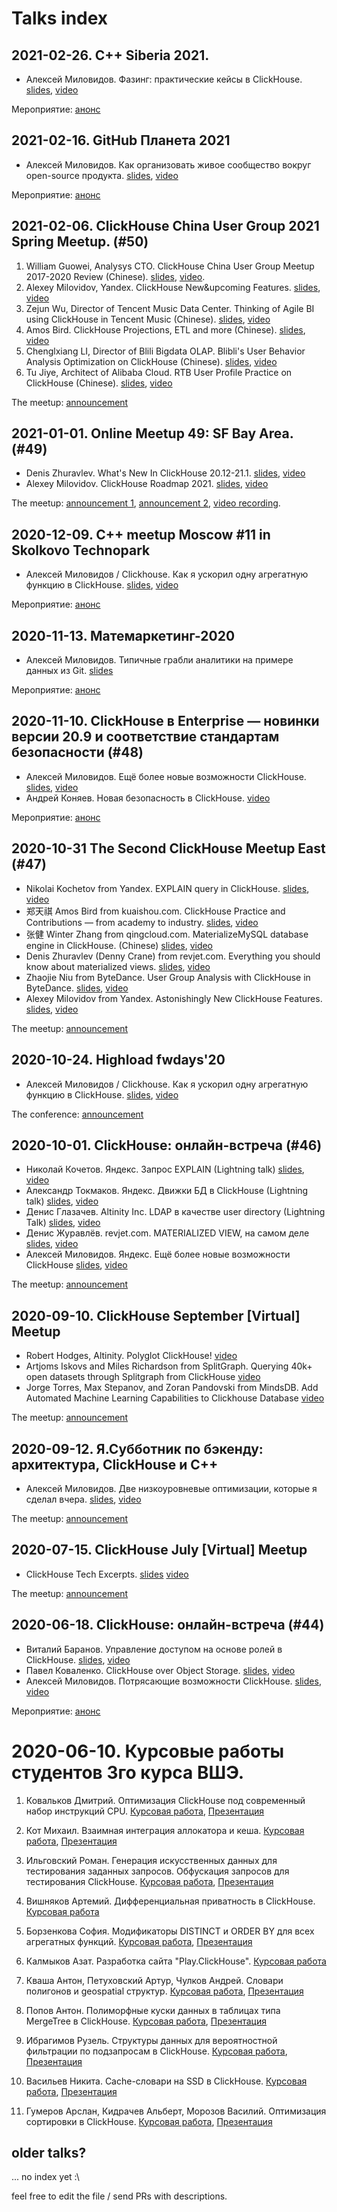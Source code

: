 # Talks index

## 2021-02-26. C++ Siberia 2021.

* Алексей Миловидов. Фазинг: практические кейсы в ClickHouse. [slides](cpp_siberia_2021/index.html), [video](https://youtu.be/GbmK84ZwSeI?t=4481)

Мероприятиe: [aнонс](https://siberia-2021.cppug.ru/)

## 2021-02-16. GitHub Планета 2021

* Алексей Миловидов. Как организовать живое сообщество вокруг open-source продукта.  [slides](github_planet_2021_02_16/index.html), [video](https://youtu.be/xddKLojmkus?t=4174)

Мероприятиe: [aнонс](https://www.meetup.com/github-planeta/events/275867198/)

## 2021-02-06. ClickHouse China User Group 2021 Spring Meetup. (#50)

1. William Guowei, Analysys CTO. ClickHouse China User Group Meetup 2017-2020 Review (Chinese). [slides](meetup50/0_contents.pdf), [video](https://youtu.be/unsYvWzwyUY).
2. Alexey Milovidov, Yandex. ClickHouse New&upcoming Features. [slides](meetup50/new_features/index.html), [video](https://youtu.be/unsYvWzwyUY?t=460)
3. Zejun Wu, Director of Tencent Music Data Center. Thinking of Agile BI using ClickHouse in Tencent Music (Chinese). [slides](meetup50/2_tencent.pdf), [video](https://youtu.be/unsYvWzwyUY?t=2354)
4. Amos Bird. ClickHouse Projections, ETL and more (Chinese). [slides](meetup50/3_projections.pdf), [video](https://youtu.be/unsYvWzwyUY?t=6477)
5. Chenglxiang LI, Director of Blili Bigdata OLAP. Blibli's User Behavior Analysis Optimization on ClickHouse (Chinese). [slides](meetup50/4_blibli.pdf), [video](https://youtu.be/unsYvWzwyUY?t=9850)
6. Tu Jiye, Architect of Alibaba Cloud. RTB User Profile Practice on ClickHouse (Chinese). [slides](meetup50/5_alibaba.pdf), [video](https://youtu.be/unsYvWzwyUY?t=12092)

The meetup: [announcement](http://hdxu.cn/8KxZE)

## 2021-01-01. Online Meetup 49: SF Bay Area. (#49)

* Denis Zhuravlev. What's New In ClickHouse 20.12-21.1. [slides](meetup49/new_features.pdf), [video](https://youtu.be/BhvxV3ZLIhk?t=660)
* Alexey Milovidov. ClickHouse Roadmap 2021. [slides](meetup49/roadmap/index.html), [video](https://youtu.be/BhvxV3ZLIhk?t=2938)

The meetup: [announcement 1](https://altinity.com/events/clickhouse-january-virtual-meetup-office-hours), [announcement 2](https://www.meetup.com/San-Francisco-Bay-Area-ClickHouse-Meetup/events/274273549/), [video recording](https://youtu.be/BhvxV3ZLIhk).

## 2020-12-09. С++ meetup Moscow #11 in Skolkovo Technopark

* Алексей Миловидов / Clickhouse. Как я ускорил одну агрегатную функцию в ClickHouse. [slides](cpp_user_group_2020/index.html), [video](https://youtu.be/_pBR6Ecx7VI?t=6219)

Мероприятиe: [aнонс](https://www.meetup.com/Moscow-C-User-Groups/events/274653685/)

## 2020-11-13. Матемаркетинг-2020

* Алексей Миловидов. Типичные грабли аналитики на примере данных из Git. [slides](https://github.com/ClickHouse/clickhouse-presentations/blob/master/matemarketing_2020/index.html)

Мероприятиe: [aнонс](https://matemarketing.timepad.ru/event/1130936/)

## 2020-11-10. ClickHouse в Enterprise — новинки версии 20.9 и соответствие стандартам безопасности (#48)

* Алексей Миловидов. Ещё более новые возможности ClickHouse. [slides](meetup48/new_features/index.html), [video](https://youtu.be/_lWU-6ovKuk?t=87)
* Андрей Коняев. Новая безопасность в ClickHouse. [video](https://youtu.be/_lWU-6ovKuk?t=2282)

Мероприятиe: [анонс](https://arenadata-events.timepad.ru/event/1465249/)

## 2020-10-31 The Second ClickHouse Meetup East (#47)

* Nikolai Kochetov from Yandeх. EXPLAIN query in ClickHouse. [slides](meetup47/explain.pdf), [video](https://youtu.be/ckChUkC3Pns?t=1387)
* 郑天祺 Amos Bird from kuaishou.com. ClickHouse Practice and Contributions — from academy to industry. [slides](meetup47/practice_and_contributions.pdf), [video](https://youtu.be/ckChUkC3Pns?t=3756)
* 张健 Winter Zhang from qingcloud.com. MaterializeMySQL database engine in ClickHouse. (Chinese) [slides](meetup47/materialize_mysql.pdf), [video](https://youtu.be/ckChUkC3Pns?t=13047)
* Denis Zhuravlev (Denny Crane) from revjet.com. Everything you should know about materialized views. [slides](meetup47/materialized_views.pdf), [video](https://youtu.be/ckChUkC3Pns?t=9326)
* Zhaojie Niu from ByteDance. User Group Analysis with ClickHouse in ByteDance. [slides](meetup47/bytedance.pdf), [video](https://youtu.be/ckChUkC3Pns?t=6506)
* Alexey Milovidov from Yandex. Astonishingly New ClickHouse Features. [slides](meetup47/new_features/index.html), [video](https://youtu.be/ckChUkC3Pns?t=15503)

The meetup: [announcement](https://www.eventbrite.com/e/the-second-clickhouse-meetup-east-tickets-126787955187)

## 2020-10-24. Highload fwdays'20

* Алексей Миловидов / Clickhouse. Как я ускорил одну агрегатную функцию в ClickHouse. [slides](highload_fwdays2020/index.html), [video](https://youtu.be/MJJfWoWJq0o)

The conference: [announcement](https://fwdays.com/event/highload-fwdays-2020)

## 2020-10-01. ClickHouse: онлайн-встреча (#46)

* Николай Кочетов. Яндекс. Запрос EXPLAIN (Lightning talk)
  [slides](meetup46/explain.pdf), [video](https://youtu.be/1LVJ_WcLgF8?t=530)
* Александр Токмаков. Яндекс. Движки БД в ClickHouse (Lightning talk)
  [slides](meetup46/database_engines.pdf), [video](https://youtu.be/1LVJ_WcLgF8?t=2785)
* Денис Глазачев. Altinity Inc. LDAP в качестве user directory (Lightning Talk)
  [slides](meetup46/Authenticators.pdf), [video](https://youtu.be/1LVJ_WcLgF8?t=6305)
* Денис Журавлёв. revjet.com. MATERIALIZED VIEW, на самом деле
  [slides](meetup46/MV_actually.pdf), [video](https://youtu.be/1LVJ_WcLgF8?t=7584)
* Алексей Миловидов. Яндекс. Ещё более новые возможности ClickHouse
  [slides](meetup46/new_features/index.html), [video](https://youtu.be/1LVJ_WcLgF8?t=10900)

The meetup: [announcement](https://events.yandex.ru/events/click-house-onlajn-vs-01-10-2020/)

## 2020-09-10. ClickHouse September \[Virtual\] Meetup

* Robert Hodges, Altinity. Polyglot ClickHouse! [video](https://youtu.be/jzoRKYLTC8A)
* Artjoms Iskovs and Miles Richardson from SplitGraph. Querying 40k+ open datasets through Splitgraph from ClickHouse [video](https://youtu.be/44CDs7hJTho)
* Jorge Torres, Max Stepanov, and Zoran Pandovski from MindsDB. Add Automated Machine Learning Capabilities to Clickhouse Database [video](https://youtu.be/lTswa9Vf8ig)

The meetup: [announcement](https://www.eventbrite.com/e/clickhouse-september-virtual-meetup-data-integration-tickets-117421895049)

## 2020-09-12. Я.Субботник по бэкенду: архитектура, ClickHouse и С++

* Алексей Миловидов. Две низкоуровневые оптимизации, которые я сделал вчера. [slides](https://presentations.clickhouse.tech/database_saturday_2020/),
[video](https://youtu.be/chY9LnhLjco?t=8586)

The meetup: [announcement](https://yandex.ru/promo/events/generated/backend/12-sept-2020/index)

## 2020-07-15. ClickHouse July \[Virtual\] Meetup

* ClickHouse Tech Excerpts.
  [slides](https://github.com/ClickHouse/clickhouse-presentations/blob/master/meetup45/meetup.pdf)
  [video](https://www.youtube.com/watch?v=AcJm1E6_a5c)

The meetup: [announcement](https://www.meetup.com/pl-PL/San-Francisco-Bay-Area-ClickHouse-Meetup/events/271522978/)

## 2020-06-18. ClickHouse: онлайн-встреча (#44)

* Виталий Баранов. Управление доступом на основе ролей в ClickHouse. [slides](meetup44/RBAC.pdf), [video](https://youtu.be/Y7yhgjESF8s?t=1225)
* Павел Коваленко. ClickHouse over Object Storage. [slides](meetup44/S3.pdf), [video](https://youtu.be/Y7yhgjESF8s?t=3389)
* Алексей Миловидов. Потрясающие возможности ClickHouse. [slides](meetup44/new_features/index.html), [video](https://youtu.be/Y7yhgjESF8s?t=6879)

Мероприятиe: [aнонс](https://yandex.ru/promo/events/generated/click-house-onlajn-vs-18-06-2020/index)

# 2020-06-10. Курсовые работы студентов 3го курса ВШЭ.

1. Ковальков Дмитрий. Оптимизация ClickHouse под современный набор инструкций CPU.
[Курсовая работа](hse_2020/3rd/CPU_ISA_Optimization_full.pdf), [Презентация](hse_2020/3rd/CPU_ISA_Optimization_pres.pdf)

2. Кот Михаил. Взаимная интеграция аллокатора и кеша.
[Курсовая работа](hse_2020/3rd/CacheAllocator_full.pdf), [Презентация](hse_2020/3rd/CacheAllocator_pres.pdf)

3. Ильговский Роман. Генерация искусственных данных для тестирования заданных запросов. Обфускация запросов для тестирования ClickHouse.
[Курсовая работа](hse_2020/3rd/DatabaseGenerator_full.pdf), [Презентация](hse_2020/3rd/DatabaseGenerator_pres.pdf)

4. Вишняков Артемий. Дифференциальная приватность в ClickHouse.
[Курсовая работа](hse_2020/3rd/DifferentialPrivacy_full.pdf)

5. Борзенкова София. Модификаторы DISTINCT и ORDER BY для всех агрегатных функций.
[Курсовая работа](hse_2020/3rd/DistinctOrderByCombiners_full.pdf), [Презентация](hse_2020/3rd/DistinctOrderByCombiners_pres.pdf)

6. Калмыков Азат. Разработка сайта "Play.ClickHouse".
[Курсовая работа](hse_2020/3rd/Playground_full.pdf)

7. Кваша Антон, Петуховский Артур, Чулков Андрей. Словари полигонов и geospatial структур.
[Курсовая работа](hse_2020/3rd/PolygonDict_full.pdf), [Презентация](hse_2020/3rd/PolygonDict_pres.pdf)

8. Попов Антон. Полиморфные куски данных в таблицах типа MergeTree в ClickHouse.
[Курсовая работа](hse_2020/3rd/PolymorphicParts_full.pdf), [Презентация](hse_2020/3rd/PolymorphicParts_pres.pdf)

9. Ибрагимов Рузель. Структуры данных для вероятностной фильтрации по подзапросам в ClickHouse.
[Курсовая работа](hse_2020/3rd/ProbablisticFilters_full.pdf), [Презентация](hse_2020/3rd/ProbablisticFilters_pres.pdf)

10. Васильев Никита. Cache-словари на SSD в ClickHouse.
[Курсовая работа](hse_2020/3rd/SSD_Dictionary_full.pdf), [Презентация](hse_2020/3rd/SSD_Dictionary_pres.pdf)

11. Гумеров Арслан, Кидрачев Альберт, Морозов Василий. Оптимизация сортировки в ClickHouse.
[Курсовая работа](hse_2020/3rd/SortingOptimization_full.pdf), [Презентация](hse_2020/3rd/SortingOptimization_pres.pdf)

## older talks?

... no index yet :\

feel free to edit the file / send PRs with descriptions.
